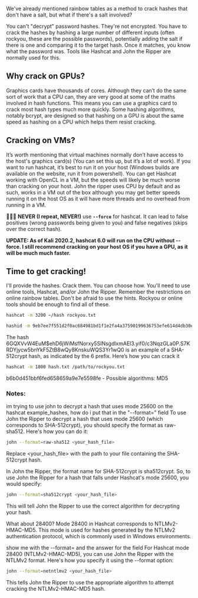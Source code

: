 We've already mentioned rainbow tables as a method to crack hashes that don't have a salt, but what if there's a salt involved?

You can't "decrypt" password hashes. They're not encrypted. You have to crack the hashes by hashing a large number of different inputs (often rockyou, these are the possible passwords), potentially adding the salt if there is one and comparing it to the target hash. Once it matches, you know what the password was. Tools like Hashcat and John the Ripper are normally used for this.

## Why crack on GPUs?
Graphics cards have thousands of cores. Although they can’t do the same sort of work that a CPU can, they are very good at some of the maths involved in hash functions. This means you can use a graphics card to crack most hash types much more quickly. Some hashing algorithms, notably bcrypt, are designed so that hashing on a GPU is about the same speed as hashing on a CPU which helps them resist cracking.

## Cracking on VMs?
It’s worth mentioning that virtual machines normally don’t have access to the host's graphics card(s) (You can set this up, but it’s a lot of work). If you want to run hashcat, it’s best to run it on your host (Windows builds are available on the website, run it from powershell). You can get Hashcat working with OpenCL in a VM, but the speeds will likely be much worse than cracking on your host. John the ripper uses CPU by default and as such, works in a VM out of the box although you may get better speeds running it on the host OS as it will have more threads and no overhead from running in a VM.

🚨🚨🚨 **NEVER (I repeat, NEVER!)** use **`--force`** for hashcat. It can lead to false positives (wrong passwords being given to you) and false negatives (skips over the correct hash).

**UPDATE: As of Kali 2020.2, hashcat 6.0 will run on the CPU without --force. I still recommend cracking on your host OS if you have a GPU, as it will be much much faster.**

## Time to get cracking!
I'll provide the hashes. Crack them. You can choose how. You'll need to use online tools, Hashcat, and/or John the Ripper. Remember the restrictions on online rainbow tables. Don't be afraid to use the hints. Rockyou or online tools should be enough to find all of these.

```bash
hashcat -m 3200 ~/hash rockyou.txt
```

```bash
hashid -m 9eb7ee7f551d2f0ac684981bd1f1e2fa4a37590199636753efe614d4db30e8e1
```

The hash $6$GQXVvW4EuM$ehD6jWiMsfNorxy5SINsgdlxmAEl3.yif0/c3NqzGLa0P.S7KRDYjycw5bnYkF5ZtB8wQy8KnskuWQS3Yr1wQ0 is an example of a SHA-512crypt hash, as indicated by the $6$ prefix. Here’s how you can crack it
```bash
hashcat -m 1800 hash.txt /path/to/rockyou.txt
```
b6b0d451bbf6fed658659a9e7e5598fe - Possible algorithms: MD5

### Notes:
im trying to use john to decrypt a hash that uses mode 25600 on the hashcat example_hashes, how do i put that in the "--format=" field
To use John the Ripper to decrypt a hash that uses mode 25600 (which corresponds to SHA-512crypt), you should specify the format as raw-sha512. Here's how you can do it:

```bash
john --format=raw-sha512 <your_hash_file>
```
Replace <your_hash_file> with the path to your file containing the SHA-512crypt hash.


In John the Ripper, the format name for SHA-512crypt is sha512crypt. So, to use John the Ripper for a hash that falls under Hashcat's mode 25600, you would specify:

```bash
john --format=sha512crypt <your_hash_file>
```
This will tell John the Ripper to use the correct algorithm for decrypting your hash.

What about 28400?
Mode 28400 in Hashcat corresponds to NTLMv2-HMAC-MD5. This mode is used for hashes generated by the NTLMv2 authentication protocol, which is commonly used in Windows environments.

show me with the --format= and the answer for the field
For Hashcat mode 28400 (NTLMv2-HMAC-MD5), you can use John the Ripper with the NTLMv2 format. Here's how you specify it using the --format option:
```bash
john --format=netntlmv2 <your_hash_file>
```
This tells John the Ripper to use the appropriate algorithm to attempt cracking the NTLMv2-HMAC-MD5 hash.
